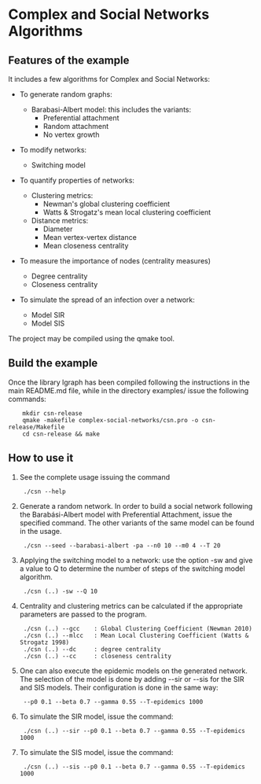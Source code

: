 # Complex and Social Networks Algorithms

## Features of the example

It includes a few algorithms for Complex and Social Networks:
+ To generate random graphs:
	- Barabasi-Albert model: this includes the variants:
		- Preferential attachment
		- Random attachment
		- No vertex growth

+ To modify networks:
	- Switching model

+ To quantify properties of networks:
	- Clustering metrics:
		- Newman's global clustering coefficient
		- Watts & Strogatz's mean local clustering coefficient
	- Distance metrics:
		- Diameter
		- Mean vertex-vertex distance
		- Mean closeness centrality

+ To measure the importance of nodes (centrality measures)
	- Degree centrality
	- Closeness centrality

+ To simulate the spread of an infection over a network:
	- Model SIR
	- Model SIS

The project may be compiled using the qmake tool.

## Build the example

Once the library lgraph has been compiled following the instructions in the
main README.md file, while in the directory examples/ issue the following commands:

		mkdir csn-release
		qmake -makefile complex-social-networks/csn.pro -o csn-release/Makefile
		cd csn-release && make

## How to use it

1. See the complete usage issuing the command
	
		./csn --help
		
2. Generate a random network. In order to build a social network following the
Barabási-Albert model with Preferential Attachment, issue the specified command.
The other variants of the same model can be found in the usage.
	
		./csn --seed --barabasi-albert -pa --n0 10 --m0 4 --T 20
	
3. Applying the switching model to a network: use the option -sw and give
a value to Q to determine the number of steps of the switching model algorithm.
	
		./csn (..) -sw --Q 10 

4. Centrality and clustering metrics can be calculated if the appropriate
parameters are passed to the program.

		./csn (..) --gcc	: Global Clustering Coefficient (Newman 2010)
		./csn (..) --mlcc	: Mean Local Clustering Coefficient (Watts & Strogatz 1998)
		./csn (..) --dc		: degree centrality
		./csn (..) --cc		: closeness centrality

5. One can also execute the epidemic models on the generated network.
The selection of the model is done by adding --sir or --sis for the
SIR and SIS models. Their configuration is done in the same way:
	
		--p0 0.1 --beta 0.7 --gamma 0.55 --T-epidemics 1000
		
6. To simulate the SIR model, issue the command:
	
		./csn (..) --sir --p0 0.1 --beta 0.7 --gamma 0.55 --T-epidemics 1000
		
7. To simulate the SIS model, issue the command:
	
		./csn (..) --sis --p0 0.1 --beta 0.7 --gamma 0.55 --T-epidemics 1000
